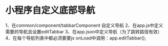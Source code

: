 # 小程序自定义底部导航
1、在common/component/tabbarComponent 自定义导航
2、在app.js中定义需要的导航且设置editTabbar
3、在app.json中定义导航（为了跳转路径有效）
4、在每个导航列表中都必须要要js onLoad中调用：app.editTabbar();
